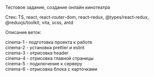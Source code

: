 Тестовое задание, создание онлайн кинотеатра

Стек: TS, react, react-router-dom, react-redux, @types/react-redux, @reduxjs/toolkit, vita, scss, antd

Описание веток:

cinema-1 - подготовка проекта к работе  
cinema-2 - установка prettier и eslint  
cinema-3 - отрисовка header  
cinema-4 - отрисовка главной страницы  
cinema-5 - подключение к серверу  
cinema-6 - отрисовка блока с карточками
